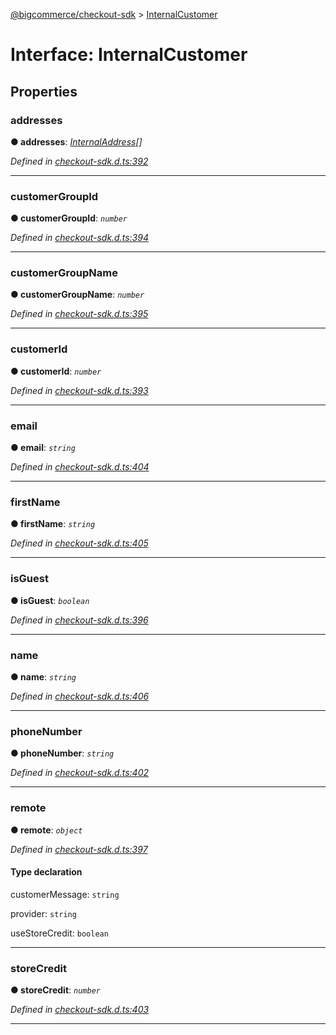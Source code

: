 [@bigcommerce/checkout-sdk](../README.md) > [InternalCustomer](../interfaces/internalcustomer.md)



# Interface: InternalCustomer


## Properties
<a id="addresses"></a>

###  addresses

**●  addresses**:  *[InternalAddress](internaladdress.md)[]* 

*Defined in [checkout-sdk.d.ts:392](https://github.com/bigcommerce/checkout-sdk-js/blob/76e2d49/dist/checkout-sdk.d.ts#L392)*





___

<a id="customergroupid"></a>

###  customerGroupId

**●  customerGroupId**:  *`number`* 

*Defined in [checkout-sdk.d.ts:394](https://github.com/bigcommerce/checkout-sdk-js/blob/76e2d49/dist/checkout-sdk.d.ts#L394)*





___

<a id="customergroupname"></a>

###  customerGroupName

**●  customerGroupName**:  *`number`* 

*Defined in [checkout-sdk.d.ts:395](https://github.com/bigcommerce/checkout-sdk-js/blob/76e2d49/dist/checkout-sdk.d.ts#L395)*





___

<a id="customerid"></a>

###  customerId

**●  customerId**:  *`number`* 

*Defined in [checkout-sdk.d.ts:393](https://github.com/bigcommerce/checkout-sdk-js/blob/76e2d49/dist/checkout-sdk.d.ts#L393)*





___

<a id="email"></a>

###  email

**●  email**:  *`string`* 

*Defined in [checkout-sdk.d.ts:404](https://github.com/bigcommerce/checkout-sdk-js/blob/76e2d49/dist/checkout-sdk.d.ts#L404)*





___

<a id="firstname"></a>

###  firstName

**●  firstName**:  *`string`* 

*Defined in [checkout-sdk.d.ts:405](https://github.com/bigcommerce/checkout-sdk-js/blob/76e2d49/dist/checkout-sdk.d.ts#L405)*





___

<a id="isguest"></a>

###  isGuest

**●  isGuest**:  *`boolean`* 

*Defined in [checkout-sdk.d.ts:396](https://github.com/bigcommerce/checkout-sdk-js/blob/76e2d49/dist/checkout-sdk.d.ts#L396)*





___

<a id="name"></a>

###  name

**●  name**:  *`string`* 

*Defined in [checkout-sdk.d.ts:406](https://github.com/bigcommerce/checkout-sdk-js/blob/76e2d49/dist/checkout-sdk.d.ts#L406)*





___

<a id="phonenumber"></a>

###  phoneNumber

**●  phoneNumber**:  *`string`* 

*Defined in [checkout-sdk.d.ts:402](https://github.com/bigcommerce/checkout-sdk-js/blob/76e2d49/dist/checkout-sdk.d.ts#L402)*





___

<a id="remote"></a>

###  remote

**●  remote**:  *`object`* 

*Defined in [checkout-sdk.d.ts:397](https://github.com/bigcommerce/checkout-sdk-js/blob/76e2d49/dist/checkout-sdk.d.ts#L397)*


#### Type declaration




 customerMessage: `string`






 provider: `string`






 useStoreCredit: `boolean`







___

<a id="storecredit"></a>

###  storeCredit

**●  storeCredit**:  *`number`* 

*Defined in [checkout-sdk.d.ts:403](https://github.com/bigcommerce/checkout-sdk-js/blob/76e2d49/dist/checkout-sdk.d.ts#L403)*





___


